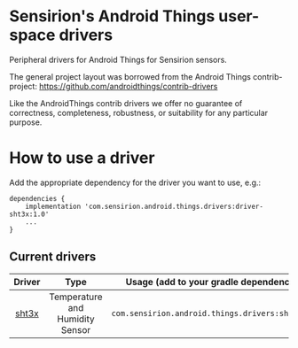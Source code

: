 Sensirion's Android Things user-space drivers
=================================

Peripheral drivers for Android Things for Sensirion sensors.

The general project layout was borrowed from the Android Things contrib-project:
https://github.com/androidthings/contrib-drivers

Like the AndroidThings contrib drivers we offer no guarantee of correctness, completeness, robustness, or suitability for any particular purpose.

How to use a driver
===================

Add the appropriate dependency for the driver you want to use, e.g.:

```
dependencies {
    implementation 'com.sensirion.android.things.drivers:driver-sht3x:1.0'
    ...
}
```

Current drivers
----------------

<!-- DRIVER_LIST_START -->
Driver | Type | Usage (add to your gradle dependencies) | Note
:---:|:---:| --- | ---
[sht3x](sht2x) | Temperature and Humidity Sensor | `com.sensirion.android.things.drivers:sht3x:1.0` | [changelog](sht3x/CHANGELOG.md)
<!-- DRIVER_LIST_END -->

